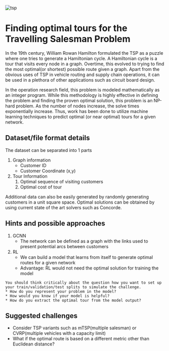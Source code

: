 
![tsp](./tsp.png)

# Finding optimal tours for the Travelling Salesman Problem

In the 19th century, William Rowan Hamilton formulated the TSP as a puzzle where one tries to generate a Hamiltonian cycle. A Hamiltonian cycle is a tour that visits every node in a graph. Overtime, this evolved to trying to find the most optimal(or shortest) possible route given a graph. Apart from the obvious uses of TSP in vehicle routing and supply chain operations, it can be used in a plethora of other applications such as circuit board design.

In the operation research field, this problem is modeled mathematically as an integer program. While this methodology is highly effective in defining the problem and finding the proven optimal solution, this problem is an NP-hard problem. As the number of nodes increase, the solve times exponentially increase. Thus, work has been done to utilize machine learning techniques to predict optimal (or near optimal) tours for a given network.

## Dataset/file format details
The dataset can be separated into 1 parts
1. Graph information
    * Customer ID
    * Customer Coordinate  (x,y)
2. Tour Information
    1. Optimal sequence of visiting customers
    2. Optimal cost of tour

Additional data can also be easily generated by randomly generating customers in a unit square space. Optimal solutions can be obtained by using current state of the art solvers such as Concorde.

## Hints and possible approaches
1. GCNN
    * The network can be defined as a graph with the links used to present potential arcs between customers
2. RL
    * We can build a model that learns from itself to generate optimal routes for a given network
    * Advantage: RL would not need the optimal solution for training the model

````{note}
You should think critically about the question how you want to set up your train/validation/test splits to simulate the challenge. 
* How do you represent your problem in the model?
* How would you know if your model is helpful?
* How do you extract the optimal tour from the model output?
````

## Suggested challenges

* Consider TSP variants such as mTSP(multiple salesman) or CVRP(multiple vehicles with a capacity limit)
* What if the optimal route is based on a different metric other than Euclidean distance?


